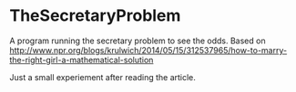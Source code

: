 TheSecretaryProblem
===================

A program running the secretary problem to see the odds. Based on http://www.npr.org/blogs/krulwich/2014/05/15/312537965/how-to-marry-the-right-girl-a-mathematical-solution

Just a small experiement after reading the article.
